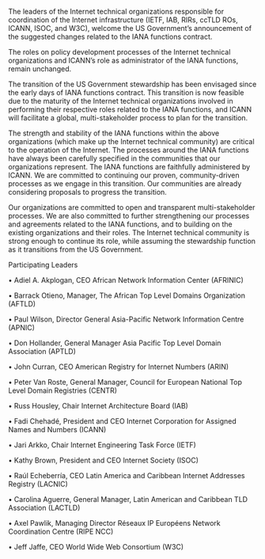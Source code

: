 
The leaders of the Internet technical organizations responsible for coordination of the Internet infrastructure (IETF, IAB, RIRs, ccTLD ROs, ICANN, ISOC, and W3C), welcome the US Government’s announcement of the suggested changes related to the IANA functions contract.


The roles on policy development processes of the Internet technical organizations and ICANN’s role as administrator of the IANA functions, remain unchanged.


The transition of the US Government stewardship has been envisaged since the early days of IANA functions contract. This transition is now feasible due to the maturity of the Internet technical organizations involved in performing their respective roles related to the IANA functions, and ICANN will facilitate a global, multi-stakeholder process to plan for the transition.


The strength and stability of the IANA functions within the above organizations (which make up the Internet technical community) are critical to the operation of the Internet. The processes around the IANA functions have always been carefully specified in the communities that our organizations represent. The IANA functions are faithfully administered by ICANN. We are committed to continuing our proven, community-driven processes as we engage in this transition. Our communities are already considering proposals to progress the transition.


Our organizations are committed to open and transparent multi-stakeholder processes. We are also committed to further strengthening our processes and agreements related to the IANA functions, and to building on the existing organizations and their roles. The Internet technical community is strong enough to continue its role, while assuming the stewardship function as it transitions from the US Government.


Participating Leaders


• Adiel A. Akplogan, CEO African Network Information Center (AFRINIC)


• Barrack Otieno, Manager, The African Top Level Domains Organization (AFTLD)


• Paul Wilson, Director General Asia-Pacific Network Information Centre (APNIC)


• Don Hollander, General Manager Asia Pacific Top Level Domain Association (APTLD)


• John Curran, CEO American Registry for Internet Numbers (ARIN)


• Peter Van Roste, General Manager, Council for European National Top Level Domain Registries (CENTR)


• Russ Housley, Chair Internet Architecture Board (IAB)


• Fadi Chehadé, President and CEO Internet Corporation for Assigned Names and Numbers (ICANN)


• Jari Arkko, Chair Internet Engineering Task Force (IETF)


• Kathy Brown, President and CEO Internet Society (ISOC)


• Raúl Echeberría, CEO Latin America and Caribbean Internet Addresses Registry (LACNIC)


• Carolina Aguerre, General Manager, Latin American and Caribbean TLD Association (LACTLD)


• Axel Pawlik, Managing Director Réseaux IP Européens Network Coordination Centre (RIPE NCC)


• Jeff Jaffe, CEO World Wide Web Consortium (W3C)


